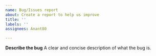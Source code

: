 ```yaml
---
name: Bug/Issues report
about: Create a report to help us improve
title: ''
labels: ''
assignees: Anant80

---
```


**Describe the bug**
A clear and concise description of what the bug is.
